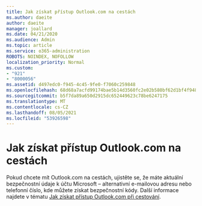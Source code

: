 ```yaml
---
title: Jak získat přístup Outlook.com na cestách
ms.author: daeite
author: daeite
manager: joallard
ms.date: 04/21/2020
ms.audience: Admin
ms.topic: article
ms.service: o365-administration
ROBOTS: NOINDEX, NOFOLLOW
localization_priority: Normal
ms.custom:
- "921"
- "8000056"
ms.assetid: d497edc0-f945-4c45-9fe0-f7060c259848
ms.openlocfilehash: 68d68a7acfd99174bae5b14d3560fc2e02b580bf62d1bf4f948543708c901a8e
ms.sourcegitcommit: b5f7da89a650d2915dc652449623c78be6247175
ms.translationtype: MT
ms.contentlocale: cs-CZ
ms.lasthandoff: 08/05/2021
ms.locfileid: "53926598"
---
```

# <a name="how-to-access-outlookcom-while-traveling"></a>Jak získat přístup Outlook.com na cestách

Pokud chcete mít Outlook.com na cestách, ujistěte se, že máte aktuální bezpečnostní údaje k účtu Microsoft – alternativní e-mailovou adresu nebo telefonní číslo, kde můžete získat bezpečnostní kódy. Další informace najdete v tématu [Jak získat přístup Outlook.com při cestování](https://support.office.com/article/c44f16da-7156-4890-853c-286aafeda87e?wt.mc_id=Office_Outlook_com_Alchemy).
